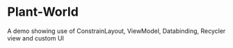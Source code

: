 # Plant-World
A demo showing use of ConstrainLayout, ViewModel, Databinding, Recycler view and custom UI
